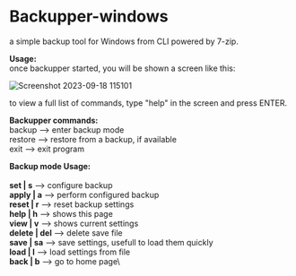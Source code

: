 # Backupper-windows
a simple backup tool for Windows from CLI powered by 7-zip.

**Usage:**\
once backupper started, you will be shown a screen like this:

![Screenshot 2023-09-18 115101](https://github.com/SamuGallo/Backupper-windows/assets/112279924/268621db-7e91-4f7f-aed4-411eabd8acb7)

to view a full list of commands, type "help" in the screen and press ENTER.

**Backupper commands:**\
backup --> enter backup mode\
restore --> restore from a backup, if available\
exit --> exit program

**Backup mode Usage:** \
\
**set | s** --> configure backup\
**apply | a** --> perform configured backup\
**reset | r** --> reset backup settings\
**help | h** --> shows this page\
**view | v** --> shows current settings\
**delete | del** --> delete save file\
**save | sa** --> save settings, usefull to load them quickly\
**load | l** --> load settings from file\
**back | b** --> go to home page\

